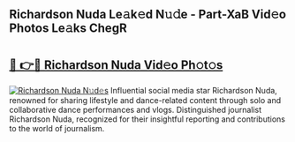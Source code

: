## Richardson Nuda Le𝚊k𝚎d N𝚞𝚍e - Part-XaB Vid𝚎o Photos Le𝚊ks ChegR

# <h2><a href="http://fbfbtu.evod.top/?m=Richardson+Nuda">🔗 👉🔴 Richardson Nuda Vid𝚎o Ph𝚘t𝚘s</a></h2>

[![Richardson Nuda N𝚞d𝚎s](https://i.imgur.com/8V9OHl7.gif)](http://fbfbtu.evod.top/?m=Richardson+Nuda)
Influential social media star Richardson Nuda, renowned for sharing lifestyle and dance-related content through solo and collaborative dance performances and vlogs. Distinguished journalist Richardson Nuda, recognized for their insightful reporting and contributions to the world of journalism. 
